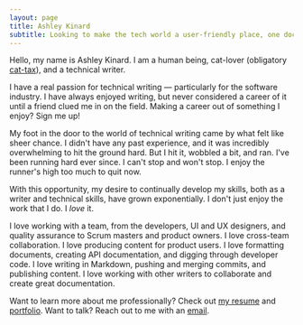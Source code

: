 ```yaml
---
layout: page
title: Ashley Kinard
subtitle: Looking to make the tech world a user-friendly place, one document at a time.
---
```


Hello, my name is Ashley Kinard. I am a human being, cat-lover (obligatory [cat-tax](/assets/img/sassyjack.jpg)), and a technical writer.

I have a real passion for technical writing — particularly for the software industry. I have always enjoyed writing, but never considered a career of it until a friend clued me in on the field. Making a career out of something I enjoy? Sign me up!

My foot in the door to the world of technical writing came by what felt like sheer chance. I didn't have any past experience, and it was incredibly overwhelming to hit the ground hard. But I hit it, wobbled a bit, and ran. I've been running hard ever since. I can't stop and won't stop. I enjoy the runner's high too much to quit now.

With this opportunity, my desire to continually develop my skills, both as a writer and technical skills, have grown exponentially. I don't just enjoy the work that I do. I *love* it.

I love working with a team, from the developers, UI and UX designers, and quality assurance to Scrum masters and product owners. I love cross-team collaboration. I love producing content for product users. I love formatting documents, creating API documentation, and digging through developer code. I love writing in Markdown, pushing and merging commits, and publishing content. I love working with other writers to collaborate and create great documentation.

Want to learn more about me professionally? Check out [my resume](resume.md) and [portfolio](portfolio.md).  Want to talk? Reach out to me with an [email](mailto:ashleymkinard@gmail.com).